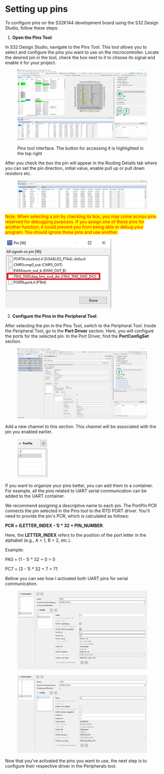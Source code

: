 # Setting up pins

To configure pins on the S32K144 development board using the S32 Design Studio, follow these steps:

1. **Open the Pins Tool**:

In S32 Design Studio, navigate to the Pins Tool. This tool allows you to select and configure the pins you want to use on the microcontroller. Locate the desired pin in the tool, check the box next to it to choose its signal and enable it for your project.

<figure><img src="../../.gitbook/assets/image (1).png" alt=""><figcaption><p>Pins tool interface. The button for accessing it is highlighted in the top right</p></figcaption></figure>

After you check the box the pin will appear in the Routing Details tab where you can set the pin direction, initial value, enable pull up or pull down resistors etc.

<figure><img src="../../.gitbook/assets/image (5).png" alt=""><figcaption></figcaption></figure>

<mark style="color:red;">Note: When selecting a pin by checking its box, you may come across pins reserved for debugging purposes. If you assign one of these pins for another function, it could prevent you from being able to debug your program. You should ignore these pins and use another.</mark>

![](<../../.gitbook/assets/image (6).png>)



2. **Configure the Pins in the Peripheral Tool**:

After selecting the pin in the Pins Tool, switch to the Peripheral Tool. Inside the Peripheral Tool, go to the **Port Driver** section. Here, you will configure the ports for the selected pin. In the Port Driver, find the **PortConfigSet** section.

<figure><img src="../../.gitbook/assets/image (1) (1).png" alt=""><figcaption></figcaption></figure>

Add a new channel to this section. This channel will be associated with the pin you enabled earlier.&#x20;

<figure><img src="../../.gitbook/assets/image (2).png" alt="" width="98"><figcaption></figcaption></figure>

If you want to organize your pins better, you can add them to a container. For example, all the pins related to UART serial communication can be added to the UART container.

We recommend assigning a descriptive name to each pin. The PortPin PCR connects the pin selected in the Pins tool to the RTD PORT driver. You'll need to provide the pin's PCR, which is calculated as follows:

**PCR = (LETTER\_INDEX - 1) \* 32 + PIN\_NUMBER**.

Here, the **LETTER\_INDEX** refers to the position of the port letter in the alphabet (e.g., A = 1, B = 2, etc.).

Example:&#x20;

PA0 = (1 - 1) \* 32 + 0 = 0

PC7 = (3 - 1) \* 32 + 7 = 71&#x20;



Bellow you can see how I activated both UART pins for serial communication.

<figure><img src="../../.gitbook/assets/image (3).png" alt=""><figcaption></figcaption></figure>

<figure><img src="../../.gitbook/assets/image (4).png" alt=""><figcaption></figcaption></figure>

Now that you’ve activated the pins you want to use, the next step is to configure their respective driver in the Peripherals tool.
